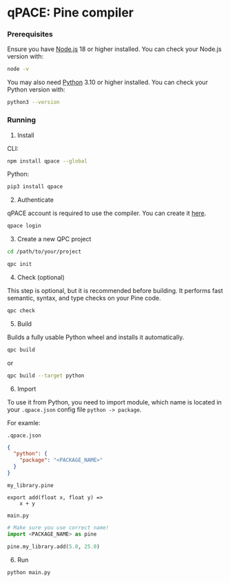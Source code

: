 # qPACE: Pine compiler

### Prerequisites

Ensure you have [Node.js](https://nodejs.org/) 18 or higher installed. You can check your Node.js version with:

```bash
node -v
```

You may also need [Python](https://www.python.org/) 3.10 or higher installed. You can check your Python version with:

```bash
python3 --version
```

### Running

1. Install

CLI:

```bash
npm install qpace --global
```

Python:

```bash
pip3 install qpace
```

2. Authenticate

qPACE account is required to use the compiler. You can create it [here](https://qpace.dev/auth).

```bash
qpace login
```

3. Create a new QPC project

```bash
cd /path/to/your/project

qpc init
```

4. Check (optional)

This step is optional, but it is recommended before building. It performs fast semantic, syntax, and type checks on your Pine code.

```bash
qpc check
```

5. Build

Builds a fully usable Python wheel and installs it automatically.

```bash
qpc build
```

or

```bash
qpc build --target python
```

6. Import

To use it from Python, you need to import module, which name is located in your `.qpace.json` config file `python -> package`.

For examle:

`.qpace.json`

```json
{
  "python": {
    "package": "<PACKAGE_NAME>"
  }
}
```

`my_library.pine`

```pine
export add(float x, float y) =>
    x + y
```

`main.py`

```python
# Make sure you use correct name!
import <PACKAGE_NAME> as pine

pine.my_library.add(5.0, 25.0)
```

6. Run

```bash
python main.py
```
